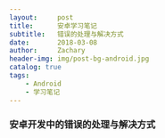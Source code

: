 ```yaml
---
layout:     post
title:      安卓学习笔记
subtitle:   错误的处理与解决方式
date:       2018-03-08
author:     Zachary
header-img: img/post-bg-android.jpg
catalog: true
tags:
    - Android
    - 学习笔记
---
```


### 安卓开发中的错误的处理与解决方式

